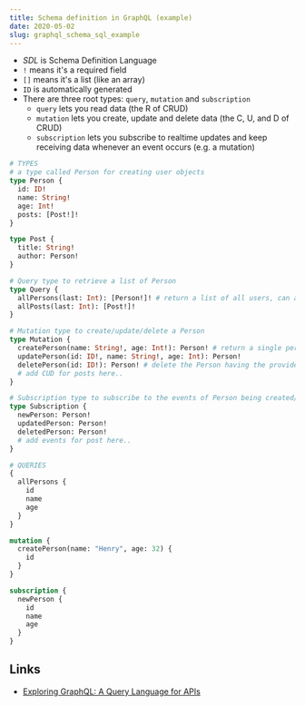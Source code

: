```yaml
---
title: Schema definition in GraphQL (example)
date: 2020-05-02
slug: graphql_schema_sql_example
---
```


- _SDL_ is Schema Definition Language
- `!` means it's a required field
- `[]` means it's a list (like an array)
- `ID` is automatically generated
- There are three root types: `query`, `mutation` and `subscription`
  - `query` lets you read data (the R of CRUD)
  - `mutation` lets you create, update and delete data (the C, U, and D of CRUD)
  - `subscription` lets you subscribe to realtime updates and keep receiving data whenever an event occurs (e.g. a mutation)

```graphql
# TYPES
# a type called Person for creating user objects
type Person {
  id: ID!
  name: String!
  age: Int!
  posts: [Post!]!
}

type Post {
  title: String!
  author: Person!
}

# Query type to retrieve a list of Person
type Query {
  allPersons(last: Int): [Person!]! # return a list of all users, can accept a `last` parameter to only show last X no. of Persons created
  allPosts(last: Int): [Post!]!
}

# Mutation type to create/update/delete a Person
type Mutation {
  createPerson(name: String!, age: Int!): Person! # return a single person object, created by this mutation
  updatePerson(id: ID!, name: String!, age: Int): Person!
  deletePerson(id: ID!): Person! # delete the Person having the provided `id`
  # add CUD for posts here..
}

# Subscription type to subscribe to the events of Person being created/updated/deleted
type Subscription {
  newPerson: Person!
  updatedPerson: Person!
  deletedPerson: Person!
  # add events for post here..
}
```

```graphql
# QUERIES
{
  allPersons {
    id
    name
    age
  }
}

mutation {
  createPerson(name: "Henry", age: 32) {
    id
  }
}

subscription {
  newPerson {
    id
    name
    age
  }
}
```

## Links

- [Exploring GraphQL: A Query Language for APIs](https://www.edx.org/course/exploring-graphql-a-query-language-for-apis)
